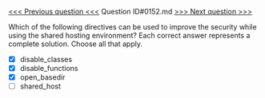 [<<< Previous question <<<](0151.md)  Question ID#0152.md  [>>> Next question >>>](0153.md) 

Which of the following directives can be used to improve the security while using the shared hosting environment? Each correct answer represents a complete solution. Choose all that apply.

- [x] disable_classes
- [x] disable_functions
- [x] open_basedir
- [ ] shared_host
